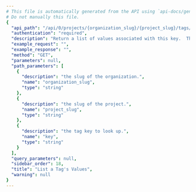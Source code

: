 ```yaml
---
# This file is automatically generated from the API using `api-docs/generate.py`
# Do not manually this file.
{
  "api_path": "/api/0/projects/{organization_slug}/{project_slug}/tags/{key}/values/", 
  "authentication": "required", 
  "description": "Return a list of values associated with this key.  The `query`\nparameter can be used to to perform a \"contains\" match on\nvalues.", 
  "example_request": "", 
  "example_response": "", 
  "method": "GET", 
  "parameters": null, 
  "path_parameters": [
    {
      "description": "the slug of the organization.", 
      "name": "organization_slug", 
      "type": "string"
    }, 
    {
      "description": "the slug of the project.", 
      "name": "project_slug", 
      "type": "string"
    }, 
    {
      "description": "the tag key to look up.", 
      "name": "key", 
      "type": "string"
    }
  ], 
  "query_parameters": null, 
  "sidebar_order": 18, 
  "title": "List a Tag's Values", 
  "warning": null
}
---
```

